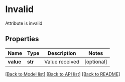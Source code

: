 # Invalid

Attribute is invalid
## Properties
Name | Type | Description | Notes
------------ | ------------- | ------------- | -------------
**value** | **str** | Value received | [optional] 

[[Back to Model list]](../README.md#documentation-for-models) [[Back to API list]](../README.md#documentation-for-api-endpoints) [[Back to README]](../README.md)


